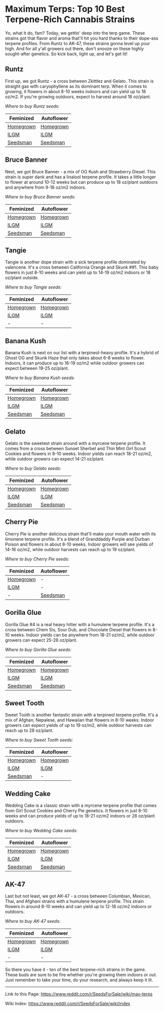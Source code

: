 # Maximum Terps: Top 10 Best Terpene-Rich Cannabis Strains

Yo, what it do, fam? Today, we gettin' deep into the terp game. These strains got that flavor and aroma that'll hit you hard thanks to their dope-ass terpene profiles. From Runtz to AK-47, these strains gonna level up your high. And for all y'all growers out there, don't snooze on these highly sought-after genetics. So kick back, light up, and let's get lit!

## Runtz
First up, we got Runtz - a cross between Zkittlez and Gelato. This strain is straight gas with caryophyllene as its dominant terp. When it comes to growing, it flowers in about 8-10 weeks indoors and can yield up to 18 oz/m2. If you're growing outdoors, expect to harvest around 18 oz/plant.

*Where to buy Runtz seeds:*

| Feminized | Autoflower |
|-----------|------------|
| [Homegrown](https://homegrowncannabisco.com/products/runtz-feminized-marijuana-seeds?a_aid=sale) | [Homegrown](https://homegrowncannabisco.com/runtz-autoflower-seeds-marijuana-seeds?a_aid=sale)  |
| [ILGM](https://ilgm.com/products/runtz-feminized-seeds?aff=2191)      | [ILGM](https://ilgm.com/products/runtz-autoflower-seeds?aff=2191)       |
| [Seedsman](https://www.seedsman.com/us-en/royal-runtz-feminised-seeds-rqs-rr-fem?a_aid=56f632ea3916c) | [Seedsman](https://www.seedsman.com/us-en/runtz-auto-feminised-seeds-bfs-runtz-auto-fem?a_aid=56f632ea3916c) |

## Bruce Banner
Next, we got Bruce Banner - a mix of OG Kush and Strawberry Diesel. This strain is super dank and has a linalool terpene profile. It takes a little longer to flower at around 10-12 weeks but can produce up to 18 oz/plant outdoors and anywhere from 9-18 oz/m2 indoors.

*Where to buy Bruce Banner seeds:*

| Feminized | Autoflower |
|-----------|------------|
| [Homegrown](https://homegrowncannabisco.com/bruce-banner-feminized-marijuana-seeds?a_aid=sale) | [Homegrown](https://homegrowncannabisco.com/bruce-banner-autoflower-marijuana-seeds?a_aid=sale)  |
| [ILGM](https://ilgm.com/products/bruce-banner-feminized-seeds?aff=2191)      | [ILGM](https://ilgm.com/products/bruce-banner-autoflower-seeds?aff=2191)       |
| [Seedsman](https://www.seedsman.com/us-en/bruce-banger-feminised-seeds-smanbb?a_aid=56f632ea3916c) | [Seedsman](https://www.seedsman.com/us-en/bruce-banner-auto-feminised-seeds-fb-bruban-auto-fem?a_aid=56f632ea3916c) |

## Tangie
Tangie is another dope strain with a sick terpene profile dominated by valencene. It's a cross between California Orange and Skunk ##1. This baby flowers in just 8-10 weeks and can yield up to 14-19 oz/m2 indoors or 18 oz/plant outside.

*Where to buy Tangie seeds:*

| Feminized | Autoflower |
|-----------|------------|
| [Homegrown](https://homegrowncannabisco.com/tangie-feminized-marijuana-seeds?a_aid=sale) | [Homegrown](https://homegrowncannabisco.com/tangie-autoflower-marijuana-seeds?a_aid=sale)  |
| [ILGM](https://ilgm.com/products/tangie-feminized-seeds?aff=2191)      | [ILGM](https://ilgm.com/products/tangie-autoflower-seeds?aff=2191)       |
|  -  |  -  |

## Banana Kush
Banana Kush is next on our list with a terpineol-heavy profile. It's a hybrid of Ghost OG and Skunk Haze that only takes about 6-8 weeks to flower. Indoors, it can produce up to 16-19 oz/m2 while outdoor growers can expect between 19-25 oz/plant.

*Where to buy Banana Kush seeds:*

| Feminized | Autoflower |
|-----------|------------|
| [Homegrown](https://homegrowncannabisco.com/banana-kush-feminized-marijuana-seeds?a_aid=sale) | [Homegrown](https://homegrowncannabisco.com/banana-kush-autoflower-marijuana-seeds?a_aid=sale)  |
| [ILGM](https://ilgm.com/products/banana-kush-feminized-seeds?aff=2191)      | [ILGM](https://ilgm.com/products/banana-kush-autoflower-seeds?aff=2191)       |
| [Seedsman](https://www.seedsman.com/us-en/fat-banana-feminised-seeds?a_aid=56f632ea3916c) | [Seedsman](https://www.seedsman.com/us-en/fat-banana-auto-feminised-seeds?a_aid=56f632ea3916c) |

## Gelato
Gelato is the sweetest strain around with a myrcene terpene profile. It comes from a cross between Sunset Sherbet and Thin Mint Girl Scout Cookies and flowers in 8-10 weeks. Indoor yields can reach 18-21 oz/m2, while outdoor growers can expect 14-21 oz/plant.

*Where to buy Gelato seeds:*

| Feminized | Autoflower |
|-----------|------------|
| [Homegrown](https://homegrowncannabisco.com/gelato-feminized-marijuana-seeds?a_aid=sale) | [Homegrown](https://homegrowncannabisco.com/gelato-autoflower-marijuana-seeds?a_aid=sale)  |
| [ILGM](https://ilgm.com/products/gelato-feminized-seeds?aff=2191)      | [ILGM](https://ilgm.com/products/gelato-autoflower-seeds?aff=2191)       |
| [Seedsman](https://www.seedsman.com/us-en/gelato-45-feminised-seeds?a_aid=56f632ea3916c) | [Seedsman](https://www.seedsman.com/us-en/gelato-auto-feminised-seeds-fastbuds?a_aid=56f632ea3916c) |

## Cherry Pie
Cherry Pie is another delicious strain that'll make your mouth water with its limonene terpene profile. It's a blend of Granddaddy Purple and Durban Poison and flowers in about 8-10 weeks. Indoor growers will see yields of 14-16 oz/m2, while outdoor harvests can reach up to 19 oz/plant.

*Where to buy Cherry Pie seeds:*

| Feminized | Autoflower |
|-----------|------------|
| [Homegrown](https://homegrowncannabisco.com/cherry-pie-feminized-marijuana-seeds?a_aid=sale) |  -  |
| [ILGM](https://ilgm.com/products/cherry-pie-feminized-seeds?aff=2191)      |  -  |
|  -  | [Seedsman](https://www.seedsman.com/us-en/cherry-cola-auto-feminised-seeds?a_aid=56f632ea3916c) |

## Gorilla Glue
Gorilla Glue #4 is a real heavy hitter with a humulene terpene profile. It's a cross between Chem Sis, Sour Dub, and Chocolate Diesel that flowers in 8-10 weeks. Indoor yields can be anywhere from 18-21 oz/m2, while outdoor growers can expect 25-28 oz/plant.

*Where to buy Gorilla Glue seeds:*

| Feminized | Autoflower |
|-----------|------------|
| [Homegrown](https://homegrowncannabisco.com/gorilla-glue-4-feminized-marijuana-seeds?a_aid=sale) | [Homegrown](https://homegrowncannabisco.com/gorilla-glue-4-autoflower-marijuana-seeds?a_aid=sale)  |
| [ILGM](https://ilgm.com/products/gorilla-glue-feminized-seeds?aff=2191)      | [ILGM](https://ilgm.com/products/gorilla-glue-autoflower-seeds?aff=2191)       |
| [Seedsman](https://www.seedsman.com/us-en/gorilla-girl-feminised-seeds?a_aid=56f632ea3916c) | [Seedsman](https://www.seedsman.com/us-en/gorilla-glue-auto-feminised-seeds-barneys-farm?a_aid=56f632ea3916c) |

## Sweet Tooth
Sweet Tooth is another fantastic strain with a terpineol terpene profile. It's a mix of Afghan, Nepalese, and Hawaiian that flowers in 8-10 weeks. Indoor growers can expect yields of up to 19 oz/m2, while outdoor harvests can reach up to 28 oz/plant.

*Where to buy Sweet Tooth seeds:*

| Feminized | Autoflower |
|-----------|------------|
| [Homegrown](https://homegrowncannabisco.com/sweet-tooth-feminized-marijuana-seeds?a_aid=sale) | [Homegrown](https://homegrowncannabisco.com/sweet-tooth-autoflower-marijuana-seeds?a_aid=sale)  |
| [ILGM](https://ilgm.com/products/sweet-tooth-feminized-seeds?aff=2191)      | [ILGM](https://ilgm.com/products/sweet-tooth-autoflower-seeds?aff=2191)       |
| [Seedsman](https://www.seedsman.com/us-en/sweet-tooth-seeds-barney-s-farm-seedssweet-tooth?a_aid=56f632ea3916c) | -  |

## Wedding Cake
Wedding Cake is a classic strain with a myrcene terpene profile that comes from Girl Scout Cookies and Cherry Pie genetics. It flowers in just 8-10 weeks and can produce yields of up to 18-21 oz/m2 indoors or 28 oz/plant outdoors.

*Where to buy Wedding Cake seeds:*

| Feminized | Autoflower |
|-----------|------------|
| [Homegrown](https://homegrowncannabisco.com/wedding-cake-feminized-marijuana-seeds?a_aid=sale) | [Homegrown](https://homegrowncannabisco.com/wedding-cake-autoflower-marijuana-seeds?a_aid=sale)  |
| [ILGM](https://ilgm.com/products/wedding-cake-feminized-seeds?aff=2191)      | [ILGM](https://ilgm.com/products/wedding-cake-autoflower-seeds?aff=2191)       |
| [Seedsman](https://www.seedsman.com/us-en/wedding-cake-feminised-seeds-barneys-farm?a_aid=56f632ea3916c) | [Seedsman](https://www.seedsman.com/us-en/wedding-cake-auto-feminised-seeds-barneys-farm?a_aid=56f632ea3916c) |

## AK-47
Last but not least, we got AK-47 - a cross between Columbian, Mexican, Thai, and Afghani strains with a humulene terpene profile. This strain flowers in around 8-10 weeks and can yield up to 12-18 oz/m2 indoors or outdoors.

*Where to buy AK-47 seeds:*

| Feminized | Autoflower |
|-----------|------------|
| [Homegrown](https://homegrowncannabisco.com/ak-47-feminized-marijuana-seeds?a_aid=sale) | [Homegrown](https://homegrowncannabisco.com/ak-47-autoflower-marijuana-seeds?a_aid=sale)  |
| [ILGM](https://ilgm.com/products/ak-47-feminized-seeds?aff=2191)      | [ILGM](https://ilgm.com/products/ak-47-autoflower-seeds?aff=2191)       |
|  -  |  -  |

So there you have it - ten of the best terpene-rich strains in the game. These buds are sure to be fire whether you're growing them indoors or out. Just remember to take your time, do your research, and always keep it lit.
___
Link to this Page: https://www.reddit.com/r/SeedsForSale/wiki/max-terps

Wiki Index: https://www.reddit.com/r/SeedsForSale/wiki/index
